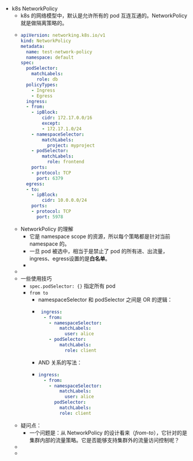 - k8s NetworkPolicy
	- k8s 的网络模型中，默认是允许所有的 pod 互连互通的。NetworkPolicy 就是做隔离策略的。
	- ```yaml
	  apiVersion: networking.k8s.io/v1
	  kind: NetworkPolicy
	  metadata:
	    name: test-network-policy
	    namespace: default
	  spec:
	    podSelector:
	      matchLabels:
	        role: db
	    policyTypes:
	      - Ingress
	      - Egress
	    ingress:
	    - from:
	      - ipBlock:
	          cidr: 172.17.0.0/16
	          except:
	          - 172.17.1.0/24
	      - namespaceSelector:
	          matchLabels:
	            project: myproject
	      - podSelector:
	          matchLabels:
	            role: frontend
	      ports:
	      - protocol: TCP
	        port: 6379
	    egress:
	    - to:
	      - ipBlock:
	          cidr: 10.0.0.0/24
	      ports:
	      - protocol: TCP
	        port: 5978
	  ```
	- NetworkPolicy 的理解
		- 它是 namespace scope 的资源，所以每个策略都是针对当前 namespace 的。
		- 一旦 pod 被选中，相当于是禁止了 pod 的所有进、出流量，ingress、egress设置的是**白名单**。
		-
	-
	- 一些使用技巧
		- `spec.podSelector: {}` 指定所有 pod
		- `from to`
			- namespaceSelector 和 podSelector 之间是 OR 的逻辑：
			- ```yaml
			   ingress:
			    - from:
			      - namespaceSelector:
			          matchLabels:
			            user: alice
			      - podSelector:
			          matchLabels:
			            role: client
			  ```
			- AND 关系的写法：
			- ```yaml
			  ingress:
			    - from:
			      - namespaceSelector:
			          matchLabels:
			            user: alice
			        podSelector:
			          matchLabels:
			  		  role: client
			  ```
	- 疑问点：
		- 一个问题是：从 NetworkPolicy 的设计看来（*from-to*），它针对的是集群内部的流量策略。它是否能够支持集群外的流量访问控制呢？
	-
	-